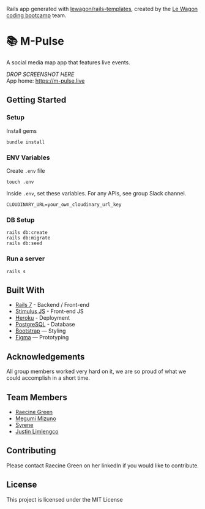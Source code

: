 Rails app generated with [lewagon/rails-templates](https://github.com/lewagon/rails-templates), created by the [Le Wagon coding bootcamp](https://www.lewagon.com) team.
# 📚 M-Pulse

A social media map app that features live events.

_DROP SCREENSHOT HERE_
<br>
App home: https://m-pulse.live
   

## Getting Started
### Setup

Install gems
```
bundle install
```

### ENV Variables
Create `.env` file
```
touch .env
```
Inside `.env`, set these variables. For any APIs, see group Slack channel.
```
CLOUDINARY_URL=your_own_cloudinary_url_key
```

### DB Setup
```
rails db:create
rails db:migrate
rails db:seed
```

### Run a server
```
rails s
```

## Built With
- [Rails 7](https://guides.rubyonrails.org/) - Backend / Front-end
- [Stimulus JS](https://stimulus.hotwired.dev/) - Front-end JS
- [Heroku](https://heroku.com/) - Deployment
- [PostgreSQL](https://www.postgresql.org/) - Database
- [Bootstrap](https://getbootstrap.com/) — Styling
- [Figma](https://www.figma.com) — Prototyping

## Acknowledgements
All group members worked very hard on it, we are so proud of what we could accomplish in a short time.

## Team Members
- [Raecine Green](https://www.linkedin.com/in/raecine-green1/)
- [Megumi Mizuno](https://www.linkedin.com/in/megumimizuno/)
- [Syrene](https://www.linkedin.com/in/raecine-green1/)
- [Justin Limlengco](https://www.linkedin.com/in/raecine-green1/)

## Contributing
Please contact Raecine Green on her linkedIn if you would like to contribute. 

## License
This project is licensed under the MIT License
